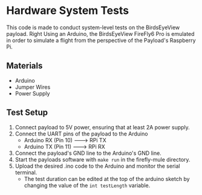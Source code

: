 # Hardware System Tests
This code is made to conduct system-level tests on the BirdsEyeView payload. Right Using an Arduino, the BirdsEyeView FireFly6 Pro is emulated in order to simulate a flight from the perspective of the Payload's Raspberry Pi.

## Materials

* Arduino
* Jumper Wires
* Power Supply

## Test Setup

1) Connect payload to 5V power, ensuring that at least 2A power supply.
2) Connect the UART pins of the payload to the Arduino 
    * Arduino RX (Pin 10) ---> RPi TX
    * Arduino TX (Pin 11) ---> RPi RX
3) Connect the payload's GND line to the Arduino's GND line.
4) Start the payloads software with `make run` in the firefly-mule directory.
5) Upload the desired .ino code to the Arduino and monitor the serial terminal.
    * The test duration can be edited at the top of the arduino sketch by changing the value of the `int testLength` variable.
